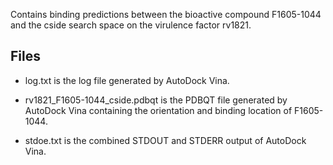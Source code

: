 Contains binding predictions between the bioactive compound F1605-1044 and the cside search space on the virulence factor rv1821.

## Files

- log.txt is the log file generated by AutoDock Vina.

- rv1821_F1605-1044_cside.pdbqt is the PDBQT file generated by AutoDock Vina containing the orientation and binding location of F1605-1044.

- stdoe.txt is the combined STDOUT and STDERR output of AutoDock Vina.

